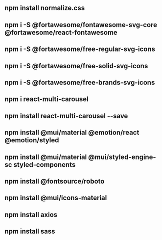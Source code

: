 ## npm install normalize.css
## npm i -S @fortawesome/fontawesome-svg-core @fortawesome/react-fontawesome
## npm i -S @fortawesome/free-regular-svg-icons
## npm i -S @fortawesome/free-solid-svg-icons
## npm i -S @fortawesome/free-brands-svg-icons
## npm i react-multi-carousel
## npm install react-multi-carousel --save
## npm install @mui/material @emotion/react @emotion/styled
## npm install @mui/material @mui/styled-engine-sc styled-components
## npm install @fontsource/roboto
## npm install @mui/icons-material
## npm install axios
## npm install sass
